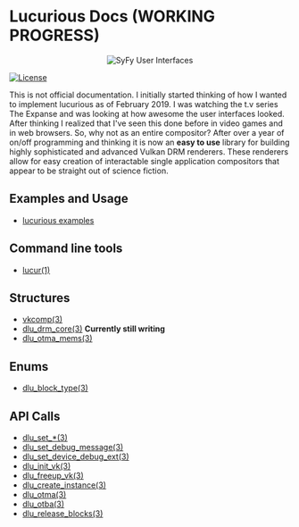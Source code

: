 # Lucurious Docs (WORKING PROGRESS)
[//]: <> (GIF taken from https://gmunk.com/OBLIVION-GFX)
<p align="center"><img src="https://easyip2023.github.io/lucurious-docs/OBLVN_GFX_CHAN_01.gif" alt="SyFy User Interfaces"></p>

[![License](https://img.shields.io/badge/license-MIT-brightgreen.svg)](#license)

This is not official documentation. I initially started thinking of how I wanted to implement lucurious as of February 2019. I was watching the t.v series 
The Expanse and was looking at how awesome the user interfaces looked. After thinking I realized that I've seen this done before in video games and in web browsers. 
So, why not as an entire compositor? After over a year of on/off programming and thinking it is now an **easy to use** library for building highly sophisticated and 
advanced Vulkan DRM renderers. These renderers allow for easy creation of interactable single application compositors that appear to be straight out of science fiction.

## Examples and Usage
* [lucurious examples](https://github.com/EasyIP2023/lucurious-examples)

## Command line tools
* [lucur(1)](https://easyip2023.github.io/lucurious-docs/cmd/lucur)

## Structures
* [vkcomp(3)](https://easyip2023.github.io/lucurious-docs/structs/vkcomp/vkcomp)
* [dlu_drm_core(3)](https://easyip2023.github.io/lucurious-docs/structs/drm/dlu_drm_core) **Currently still writing**
* [dlu_otma_mems(3)](https://easyip2023.github.io/lucurious-docs/structs/utils/dlu_otma_mems)

## Enums
* [dlu_block_type(3)](https://easyip2023.github.io/lucurious-docs/enums/utils/dlu_block_type)

## API Calls
* [dlu_set_*(3)](https://easyip2023.github.io/lucurious-docs/api/dlu_set)
* [dlu_set_debug_message(3)](https://easyip2023.github.io/lucurious-docs/api/vkcomp/dlu_set_debug_message)
* [dlu_set_device_debug_ext(3)](https://easyip2023.github.io/lucurious-docs/api/vkcomp/dlu_set_device_debug_ext)
* [dlu_init_vk(3)](https://easyip2023.github.io/lucurious-docs/api/vkcomp/dlu_init_vk)
* [dlu_freeup_vk(3)](https://easyip2023.github.io/lucurious-docs/api/vkcomp/dlu_freeup_vk)
* [dlu_create_instance(3)](https://easyip2023.github.io/lucurious-docs/api/vkcomp/dlu_create_instance)
* [dlu_otma(3)](https://easyip2023.github.io/lucurious-docs/api/utils/dlu_otma)
* [dlu_otba(3)](https://easyip2023.github.io/lucurious-docs/api/utils/dlu_otba)
* [dlu_release_blocks(3)](https://easyip2023.github.io/lucurious-docs/api/utils/dlu_release_blocks)
